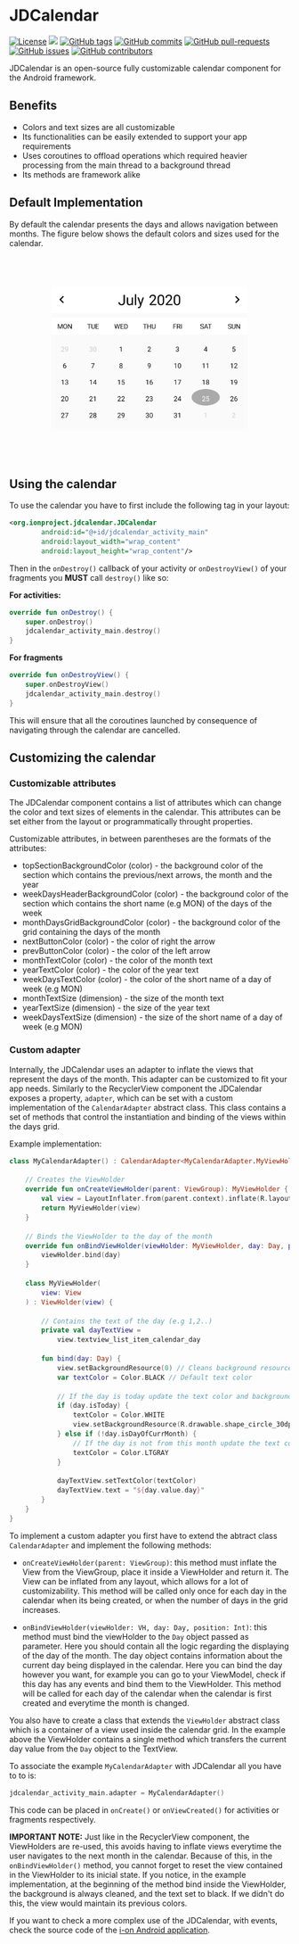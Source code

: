 # **JDCalendar**

[![License](https://img.shields.io/github/license/i-on-project/android)](https://github.com/i-on-project/android/blob/master/LICENSE)
[![](https://jitpack.io/v/i-on-project/android-calendar.svg)](https://jitpack.io/#i-on-project/android-calendar)
[![GitHub tags](https://img.shields.io/github/v/tag/i-on-project/android)](https://github.com/i-on-project/android/tags)
[![GitHub commits](https://img.shields.io/github/last-commit/i-on-project/android)](https://github.com/i-on-project/android/commits/master)
[![GitHub pull-requests](https://img.shields.io/github/issues-pr/i-on-project/android)](https://github.com/i-on-project/android/pulls/)
[![GitHub issues](https://img.shields.io/github/issues/i-on-project/android)](https://github.com/i-on-project/android/issues/)
[![GitHub contributors](https://img.shields.io/github/contributors/i-on-project/android)](https://github.com/i-on-project/android/graphs/contributors/)

JDCalendar is an open-source fully customizable calendar component for the Android framework.

## Benefits
- Colors and text sizes are all customizable
- Its functionalities can be easily extended to support your app requirements
- Uses coroutines to offload operations which required heavier processing from the main thread to a background thread
- Its methods are framework alike

## Default Implementation

By default the calendar presents the days and allows navigation between months. The figure below shows the default colors and sizes used for the calendar.

<div align="center">
    <img src="jdcalendar_snapshot.PNG" style="transform: scale(0.7);"/>
</div>

## Using the calendar

To use the calendar you have to first include the following tag in your layout:

```XML
<org.ionproject.jdcalendar.JDCalendar
        android:id="@+id/jdcalendar_activity_main"
        android:layout_width="wrap_content"
        android:layout_height="wrap_content"/>
```

Then in the ```onDestroy()``` callback of your activity or ```onDestroyView()``` of your fragments you **MUST** call ```destroy()``` like so:

**For activities:**

```Kotlin
override fun onDestroy() {
    super.onDestroy()
    jdcalendar_activity_main.destroy()
}
```

**For fragments**
```Kotlin
override fun onDestroyView() {
    super.onDestroyView()
    jdcalendar_activity_main.destroy()
}
```

This will ensure that all the coroutines launched by consequence of navigating through the calendar are cancelled.

## Customizing the calendar

### Customizable attributes

The JDCalendar component contains a list of attributes which can change the color and text sizes of elements in the calendar. This attributes can be set either from the layout or programmatically throught properties.

Customizable attributes, in between parentheses are the formats of the attributes:

- topSectionBackgroundColor (color) - the background color of the section which contains the previous/next arrows, the month and the year
- weekDaysHeaderBackgroundColor (color) - the background color of the section which contains the short name (e.g MON) of the days of the week
- monthDaysGridBackgroundColor (color) - the background color of the grid containing the days of the month
- nextButtonColor (color) - the color of right the arrow 
- prevButtonColor (color) - the color of the left arrow
- monthTextColor (color) - the color of the month text
- yearTextColor (color) - the color of the year text
- weekDaysTextColor (color) - the color of the short name of a day of week (e.g MON)
- monthTextSize (dimension) - the size of the month text
- yearTextSize (dimension) - the size of the year text
- weekDaysTextSize (dimension) - the size of the short name of a day of week (e.g MON)

### Custom adapter

Internally, the JDCalendar uses an adapter to inflate the views that represent the days of the month. This adapter can be customized to fit your app needs. Similarly to the RecyclerView component the JDCalendar exposes a property, ```adapter```, which can be set with a custom implementation of the ```CalendarAdapter``` abstract class. This class contains a set of methods that control the instantiation and binding of the views within the days grid.

Example implementation:
```Kotlin
class MyCalendarAdapter() : CalendarAdapter<MyCalendarAdapter.MyViewHolder>() {

    // Creates the ViewHolder
    override fun onCreateViewHolder(parent: ViewGroup): MyViewHolder {
        val view = LayoutInflater.from(parent.context).inflate(R.layout.grid_item_jdcalendar, parent, false)
        return MyViewHolder(view)
    }

    // Binds the ViewHolder to the day of the month
    override fun onBindViewHolder(viewHolder: MyViewHolder, day: Day, position: Int) {
        viewHolder.bind(day)
    }

    class MyViewHolder(
        view: View
    ) : ViewHolder(view) {

        // Contains the text of the day (e.g 1,2..)
        private val dayTextView =
            view.textview_list_item_calendar_day 

        fun bind(day: Day) {
            view.setBackgroundResource(0) // Cleans background resource
            var textColor = Color.BLACK // Default text color

            // If the day is today update the text color and background
            if (day.isToday) { 
                textColor = Color.WHITE
                view.setBackgroundResource(R.drawable.shape_circle_30dp)
            } else if (!day.isDayOfCurrMonth) {
                // If the day is not from this month update the text color
                textColor = Color.LTGRAY
            }

            dayTextView.setTextColor(textColor)
            dayTextView.text = "${day.value.day}"
        }
    }
}
```

To implement a custom adapter you first have to extend the abtract class ```CalendarAdapter``` and implement the following methods:

- ```onCreateViewHolder(parent: ViewGroup)```: this method must inflate the View from the ViewGroup, place it inside a ViewHolder and return it. The View can be inflated from any layout, which allows for a lot of customizability. This method will be called only once for each day in the calendar when its being created, or when the number of days in the grid increases.

- ```onBindViewHolder(viewHolder: VH, day: Day, position: Int)```: this method must bind the viewHolder to the ```Day``` object passed as parameter. Here you should contain all the logic regarding the displaying of the day of the month. The day object contains information about the current day being displayed in the calendar. Here you can bind the day however you want, for example you can go to your ViewModel, check if this day has any events and bind them to the ViewHolder. This method will be called for each day of the calendar when the calendar is first created and everytime the month is changed.

You also have to create a class that extends the ```ViewHolder``` abstract class which is a container of a view used inside the calendar grid. In the example above the ViewHolder contains a single method which transfers the current day value from the ```Day``` object to the TextView.

To associate the example ```MyCalendarAdapter``` with JDCalendar all you have to to is:

```Kotlin
jdcalendar_activity_main.adapter = MyCalendarAdapter()
```

This code can be placed in ```onCreate()``` or ```onViewCreated()``` for activities or fragments respectively.

**IMPORTANT NOTE:** Just like in the RecyclerView component, the ViewHolders are re-used, this avoids having to inflate views everytime the user navigates to the next month in the calendar. Because of this, in the ```onBindViewHolder()``` method, you cannot forget to reset the view contained in the ViewHolder to its inicial state.  If you notice, in the example implementation, at the beginning of the method bind inside the ViewHolder, the background is always cleaned, and the text set to black. If we didn't do this, the view would maintain its previous colors.

If you want to check a more complex use of the JDCalendar, with events, check the source code of the [i-on Android application](https://github.com/i-on-project/android). 




















